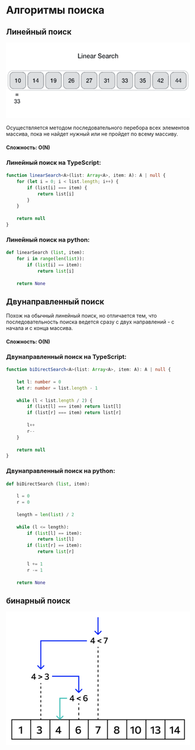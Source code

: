 # Алгоритмы поиска  

## Линейный поиск  

<img src="assets/linear-search.gif" width="720">

Осуществляется методом последовательного перебора всех элементов массива, пока не найдет нужный или не пройдет по всему массиву.  

#### Сложность: O(N)


### Линейный поиск на TypeScript:

```ts
function linearSearch<A>(list: Array<A>, item: A): A | null {
    for (let i = 0; i < list.length; i++) {
        if (list[i] === item) {
            return list[i]
        }
    }

    return null
}
```

### Линейный поиск на python:

```py
def linearSearch (list, item):
    for i in range(len(list)):
        if (list[i] == item):
            return list[i]

    return None
```

## Двунаправленный поиск

Похож на обычный линейный поиск, но отличается тем, что последовательность поиска ведется сразу с двух направлений - с начала и с конца массива.  
#### Сложность: O(N)

### Двунаправленный поиск на TypeScript:

```ts
function biDirectSearch<A>(list: Array<A>, item: A): A | null {

    let l: number = 0
    let r: number = list.length - 1

    while (l < list.length / 2) {
        if (list[l] === item) return list[l]
        if (list[r] === item) return list[r]

        l++
        r--
    }

    return null
}
```

### Двунаправленный поиск на python:

```py
def biDirectSearch (list, item):

    l = 0
    r = 0

    length = len(list) / 2
    
    while (l <= length):
        if (list[l] == item): 
            return list[l]
        if (list[r] == item):
            return list[r]

        l += 1
        r -= 1

    return None
```

## бинарный поиск

<img src="assets/binary-search.png" width="720">

